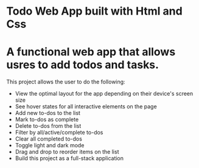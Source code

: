 # Todo Web App built with Html and Css

# A functional web app that allows usres to add todos and tasks.

This project allows the user to do the following:

* View the optimal layout for the app depending on their device's screen size
* See hover states for all interactive elements on the page
* Add new to-dos to the list
* Mark to-dos as complete
* Delete to-dos from the list
* Filter by all/active/complete to-dos
* Clear all completed to-dos
* Toggle light and dark mode
* Drag and drop to reorder items on the list
* Build this project as a full-stack application